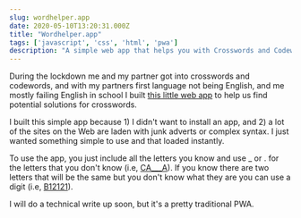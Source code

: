 ```yaml
---
slug: wordhelper.app
date: 2020-05-10T13:20:31.000Z
title: "Wordhelper.app"
tags: ['javascript', 'css', 'html', 'pwa']
description: "A simple web app that helps you with Crosswords and Codewords"
---
```


During the lockdown me and my partner got into crosswords and codewords, and with my 
partners first language not being English, and me mostly failing English in school I built
[this little web app](https://wordhelper.app/) to help us find potential solutions for 
crosswords.

I built this simple app because 1) I didn't want to install an app, and 2) a lot of the 
sites on the Web are laden with junk adverts or complex syntax. I just wanted something simple
to use and that loaded instantly.

To use the app, you just include all the letters you know and use _ or . for the letters
that you don't know (i.e, [CA___A](https://wordhelper.app/find/CA___A)). If you know there 
are two letters that will be the same but you don't know what they are you can use a 
digit (i.e, [B12121](https://wordhelper.app/find/B12121)).

I will do a technical write up soon, but it's a pretty traditional PWA.